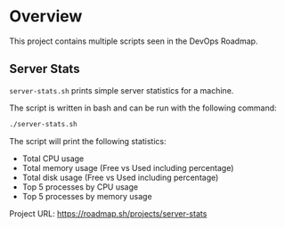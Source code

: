 # Overview

This project contains multiple scripts seen in the DevOps Roadmap.

## Server Stats

`server-stats.sh` prints simple server statistics for a machine.

The script is written in bash and can be run with the following command:

```bash
./server-stats.sh
```

The script will print the following statistics:

- Total CPU usage
- Total memory usage (Free vs Used including percentage)
- Total disk usage (Free vs Used including percentage)
- Top 5 processes by CPU usage
- Top 5 processes by memory usage

Project URL: <https://roadmap.sh/projects/server-stats>
